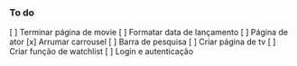 ### To do

[ ] Terminar página de movie
[ ] Formatar data de lançamento
[ ] Página de ator
[x] Arrumar carrousel
[ ] Barra de pesquisa
[ ] Criar página de tv
[ ] Criar função de watchlist
[ ] Login e autenticação
